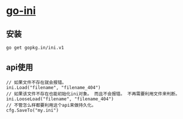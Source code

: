 # [go-ini](https://ini.unknwon.io/docs/intro)
## 安装

```bash
go get gopkg.in/ini.v1
```

## api使用
```golang
// 如果文件不存在就会报错。
ini.Load("filename", "filename_404")
// 如果该文件不存在也能初始化ini对象。 而且不会报错。 不再需要利用文件来判断。
ini.LooseLoad("filename", "filename_404")
// 不管怎么样都要利用这个api来做持久化。
cfg.SaveTo("my.ini")
```
